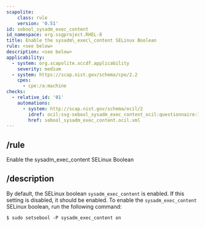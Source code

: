 ```yaml
---
scapolite:
    class: rule
    version: '0.51'
id: sebool_sysadm_exec_content
id_namespace: org.ssgproject.RHEL-8
title: Enable the sysadm\_exec\_content SELinux Boolean
rule: <see below>
description: <see below>
applicability:
  - system: org.scapolite.xccdf.applicability
    severity: medium
  - system: https://scap.nist.gov/schema/cpe/2.2
    cpes:
      - cpe:/a:machine
checks:
  - relative_id: '01'
    automations:
      - system: http://scap.nist.gov/schema/ocil/2
        idref: ocil:ssg-sebool_sysadm_exec_content_ocil:questionnaire:1
        href: sebool_sysadm_exec_content.ocil.xml
---
```



## /rule

Enable the sysadm\_exec\_content SELinux Boolean

## /description

By
default, the SELinux boolean `sysadm_exec_content` is enabled. If this
setting is disabled, it should be enabled. To enable the
`sysadm_exec_content` SELinux boolean, run the following command:

``` 
$ sudo setsebool -P sysadm_exec_content on
```
